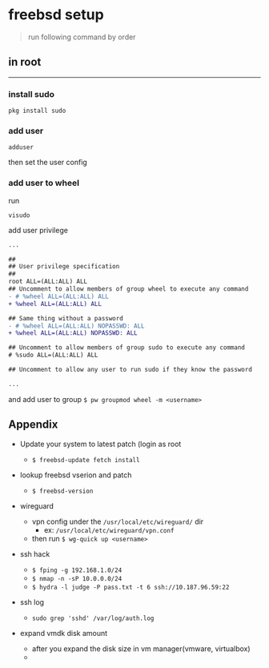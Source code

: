 # freebsd setup

> run following command by order

## in root

----------------------

### install sudo

```shell
pkg install sudo
```

### add user

```shell
adduser
```

then set the user config

### add user to wheel

run

```shell
visudo
```

add user privilege

```diff
...

##
## User privilege specification
##
root ALL=(ALL:ALL) ALL
## Uncomment to allow members of group wheel to execute any command
- # %wheel ALL=(ALL:ALL) ALL
+ %wheel ALL=(ALL:ALL) ALL

## Same thing without a password
- # %wheel ALL=(ALL:ALL) NOPASSWD: ALL
+ %wheel ALL=(ALL:ALL) NOPASSWD: ALL

## Uncomment to allow members of group sudo to execute any command
# %sudo ALL=(ALL:ALL) ALL

## Uncomment to allow any user to run sudo if they know the password

...
```

and add user to group
`$ pw groupmod wheel -m <username>`

## Appendix

* Update your system to latest patch (login as root
  * `$ freebsd-update fetch install`

* lookup freebsd vserion and patch
  * `$ freebsd-version`

* wireguard
  * vpn config under the `/usr/local/etc/wireguard/` dir
    * ex: `/usr/local/etc/wireguard/vpn.conf`
  * then run `$ wg-quick up <username>`

* ssh hack
  * `$ fping -g 192.168.1.0/24`
  * `$ nmap -n -sP 10.0.0.0/24`
  * `$ hydra -l judge -P pass.txt -t 6 ssh://10.187.96.59:22`
* ssh log
  * `sudo grep 'sshd' /var/log/auth.log`

* expand vmdk disk amount
  * after you expand the disk size in vm manager(vmware, virtualbox)
  *
